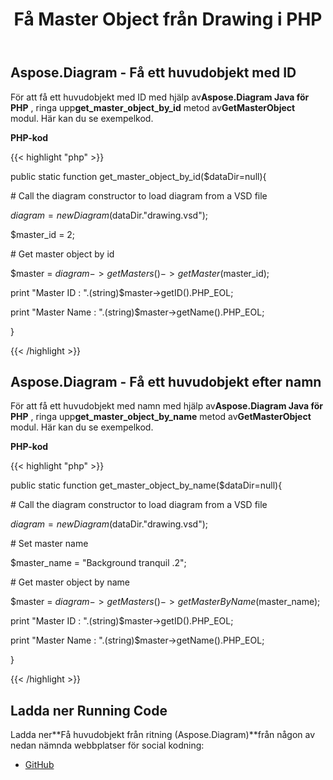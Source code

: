 ﻿---
title: Få Master Object från Drawing i PHP
type: docs
weight: 20
url: /sv/java/get-master-object-from-drawing-in-php/
---
## **Aspose.Diagram - Få ett huvudobjekt med ID**
 För att få ett huvudobjekt med ID med hjälp av**Aspose.Diagram Java för PHP** , ringa upp**get_master_object_by_id** metod av**GetMasterObject** modul. Här kan du se exempelkod.

**PHP-kod**

{{< highlight "php" >}}

 public static function get_master_object_by_id($dataDir=null){

\# Call the diagram constructor to load diagram from a VSD file

$diagram = new Diagram($dataDir."drawing.vsd");

$master_id = 2;

\# Get master object by id

$master = $diagram->getMasters()->getMaster($master_id);

print "Master ID : ".(string)$master->getID().PHP_EOL;

print "Master Name : ".(string)$master->getName().PHP_EOL;

}

{{< /highlight >}}
## **Aspose.Diagram - Få ett huvudobjekt efter namn**
 För att få ett huvudobjekt med namn med hjälp av**Aspose.Diagram Java för PHP** , ringa upp**get_master_object_by_name** metod av**GetMasterObject** modul. Här kan du se exempelkod.

**PHP-kod**

{{< highlight "php" >}}

 public static function get_master_object_by_name($dataDir=null){

\# Call the diagram constructor to load diagram from a VSD file

$diagram = new Diagram($dataDir."drawing.vsd");

\# Set master name

$master_name = "Background tranquil .2";

\# Get master object by name

$master = $diagram->getMasters()->getMasterByName($master_name);

print "Master ID : ".(string)$master->getID().PHP_EOL;

print "Master Name : ".(string)$master->getName().PHP_EOL;

}

{{< /highlight >}}
## **Ladda ner Running Code**
 Ladda ner**Få huvudobjekt från ritning (Aspose.Diagram)**från någon av nedan nämnda webbplatser för social kodning:

- [GitHub](https://github.com/asposediagram/Aspose.Diagram-for-Java/blob/master/Plugins/Aspose_Diagram_Java_for_PHP/src/aspose/diagram/WorkingwithMasters/GetMasterObject.php)
